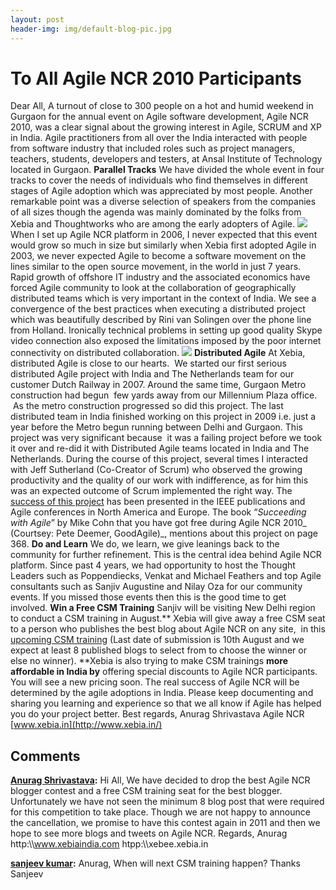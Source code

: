 ```yaml
---
layout: post
header-img: img/default-blog-pic.jpg
---
```


# To All Agile NCR 2010 Participants

Dear All, A turnout of close to 300 people on a hot and humid weekend in Gurgaon for the annual event on Agile software development, Agile NCR 2010, was a clear signal about the growing interest in Agile, SCRUM and XP in India. Agile practitioners from all over the India interacted with people from software industry that included roles such as project managers, teachers, students, developers and testers, at Ansal Institute of Technology located in Gurgaon. **Parallel Tracks** We have divided the whole event in four tracks to cover the needs of individuals who find themselves in different stages of Agile adoption which was appreciated by most people. Another remarkable point was a diverse selection of speakers from the companies of all sizes though the agenda was mainly dominated by the folks from Xebia and Thoughtworks who are among the early adopters of Agile. ![](http://farm5.static.flickr.com/4102/4807772215_1c1c090c1d_m.jpg) When I set up Agile NCR platform in 2006, I never expected that this event would grow so much in size but similarly when Xebia first adopted Agile in 2003, we never expected Agile to become a software movement on the lines similar to the open source movement, in the world in just 7 years.  Rapid growth of offshore IT industry and the associated economics have forced Agile community to look at the collaboration of geographically distributed teams which is very important in the context of India. We see a convergence of the best practices when executing a distributed project which was beautifully described by Rini van Solingen over the phone line from Holland. Ironically technical problems in setting up good quality Skype video connection also exposed the limitations imposed by the poor internet connectivity on distributed collaboration. ![](http://farm5.static.flickr.com/4115/4808377280_b330a563f1_m.jpg) **Distributed Agile** At Xebia, distributed Agile is close to our hearts.  We started our first serious distributed Agile project with India and The Netherlands team for our customer Dutch Railway in 2007. Around the same time, Gurgaon Metro construction had begun  few yards away from our Millennium Plaza office.  As the metro construction progressed so did this project. The last distributed team in India finished working on this project in 2009 i.e. just a year before the Metro begun running between Delhi and Gurgaon. This project was very significant because  it was a failing project before we took it over and re-did it with Distributed Agile teams located in India and The Netherlands. During the course of this project, several times I interacted with Jeff Sutherland (Co-Creator of Scrum) who observed the growing productivity and the quality of our work with indifference, as for him this was an expected outcome of Scrum implemented the right way. The [success of this project](http://www.infoq.com/presentations/Distributed-Scrum-Sutherland-Schoonheim) has been presented in the IEEE publications and Agile conferences in North America and Europe. The book “_Succeeding with Agile_” by Mike Cohn that you have got free during Agile NCR 2010_ (Courtsey: Pete Deemer, GoodAgile)_, mentions about this project on page 368. **Do and Learn** We do, we learn, we give leanings back to the community for further refinement. This is the central idea behind Agile NCR platform. Since past 4 years, we had opportunity to host the Thought Leaders such as Poppendiecks, Venkat and Michael Feathers and top Agile consultants such as Sanjiv Augustine and Nilay Oza for our community events. If you missed those events then this is the good time to get involved. **Win a Free CSM Training** Sanjiv will be visiting New Delhi region to conduct a CSM training in August.** Xebia will give away a free CSM seat to a person who publishes the best blog about Agile NCR on any site,  in this [upcoming CSM training](http://xebia.wordpress.com/2010/06/23/certified-scrummaster-training-19-20-august-gurgaon-india/) (Last date of submission is 10th August and we expect at least 8 published blogs to select from to choose the winner or else no winner). **Xebia is also trying to make CSM trainings **more affordable in India by** offering special discounts to Agile NCR participants. You will see a new pricing soon. The real success of Agile NCR will be determined by the agile adoptions in India. Please keep documenting and sharing you learning and experience so that we all know if Agile has helped you do your project better. Best regards, Anurag Shrivastava Agile NCR [www.xebia.in](http://www.xebia.in/)

## Comments

**[Anurag Shrivastava](#94 "2010-08-17 11:11:02"):** Hi All, We have decided to drop the best Agile NCR blogger contest and a free CSM training seat for the best blogger. Unfortunately we have not seen the minimum 8 blog post that were required for this competition to take place. Though we are not happy to announce the cancellation, we promise to have this contest again in 2011 and then we hope to see more blogs and tweets on Agile NCR. Regards, Anurag http:\\\www.xebiaindia.com htpp:\\\xebee.xebia.in

**[sanjeev kumar](#3029 "2010-10-14 20:14:27"):** Anurag, When will next CSM training happen? Thanks Sanjeev

